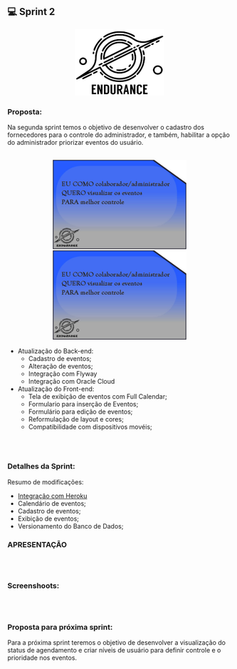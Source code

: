 ## 💻 Sprint 2

<p align="center"> <img src="https://github.com/MaXximiles/API-4SEM/blob/main/Documenta%C3%A7%C3%A3o/logo%20com%20nome.png"height=150 width=200> </p> 


### Proposta:
Na segunda sprint temos o objetivo de desenvolver o cadastro dos fornecedores para o controle do administrador, e também, habilitar a opção do administrador priorizar eventos do usuário.
<p align=center> 
</br><img src="https://raw.githubusercontent.com/MaXximiles/API-4SEM/main/Documentação/User%20Story%20Cards/story%20card%2011.jpg?raw=true" width=300 height=200>
<img src="https://raw.githubusercontent.com//MaXximiles/API-4SEM/main/Documentação/User%20Story%20Cards/story%20card%2011.jpg?raw=true" width=300 height=200>

- Atualização do Back-end:
  - Cadastro de eventos;
  - Alteração de eventos;
  - Integração com Flyway
  - Integração com Oracle Cloud
- Atualização do Front-end:
  - Tela de exibição de eventos com Full Calendar;
  - Formulario para inserção de Eventos;
  - Formulário para edição de eventos;
  - Reformulação de layout e cores;
  - Compatibilidade com dispositivos movéis;

</p></br><h1></h1>

### Detalhes da Sprint:
Resumo de modificações:
- [Integração com Heroku](https://enduranceweb.herokuapp.com)
- Calendário de eventos;
- Cadastro de eventos; 
- Exibição de eventos;
- Versionamento do Banco de Dados;
### APRESENTAÇÃO
<!--[📊 Apresentação em PDF]()-->

</p></br><h1></h1>

### Screenshoots:


</p></br><h1></h1>


### Proposta para próxima sprint:
Para a próxima sprint teremos o objetivo de desenvolver a visualização do status de agendamento e criar níveis de usuário para definir controle e o prioridade nos eventos.








